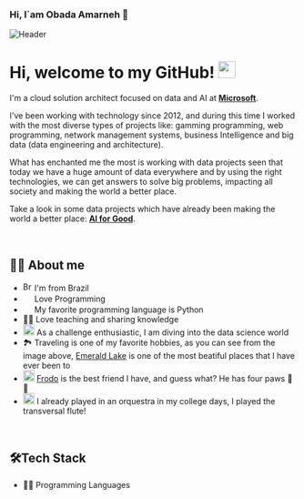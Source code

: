 ### Hi, I`am Obada Amarneh 👋

<!--
**ObadaAmarneh/ObadaAmarneh** is a ✨ _special_ ✨ repository because its `README.md` (this file) appears on your GitHub profile.

Here are some ideas to get you started:

- 🔭 I’m currently working on ...
- 🌱 I’m currently learning ...
- 👯 I’m looking to collaborate on ...
- 🤔 I’m looking for help with ...
- 💬 Ask me about ...
- 📫 How to reach me: ...
- 😄 Pronouns: ...
- ⚡ Fun fact: ...
-->
![Header](ana_header.png "Header")

# Hi, welcome to my GitHub! <img width="30" src="https://emojis.slackmojis.com/emojis/images/1593555389/9579/blob_excited.gif?1593555389" alt="party blob" />

<p>I'm a cloud solution architect focused on data and AI at <strong><a href="https://microsoft.com/">Microsoft</a></strong>. 

I've been working with technology since 2012, and during this time I worked with the most diverse types of projects like: gamming programming, web programming, network management systems, business Intelligence and big data (data engineering and architecture). 

What has enchanted me the most is working with data projects seen that today we have a huge amount of data everywhere and by using the right technologies, we can get answers to solve big problems, impacting all society and making the world a better place.

Take a look in some data projects which have already been making the world a better place: <strong><a href="https://www.microsoft.com/en-us/ai/ai-for-good">AI for Good</a></strong>.

<br>

## 👩‍💻 About me
* <img width="16" src="https://www.flaticon.com/svg/static/icons/svg/197/197386.svg" alt="Brazil" /> I'm from Brazil
* <img width="16" src="https://about.gitlab.com/images/blogimages/GitLab-Dev.png" alt="" /> Love Programming
* <img width="16" src="https://cdn3.iconfinder.com/data/icons/logos-and-brands-adobe/512/267_Python-512.png" alt="" /> My favorite programming language is Python
* 👩‍🏫 Love teaching and sharing knowledge
* <img width="20" src="https://cdn0.iconfinder.com/data/icons/infographic-orchid-vol-1/256/Histogram-512.png" alt="" /> As a challenge enthusiastic, I am diving into the data science world
* 🏞️ Traveling is one of my favorite hobbies, as you can see from the image above, <a href="https://www.google.com/maps/place/51%C2%B026'25.4%22N+116%C2%B032'30.3%22W/@51.4403895,-116.5439459,17z/data=!4m5!3m4!1s0x0:0x0!8m2!3d51.4403895!4d-116.5417572">Emerald Lake</a> is one of the most beatiful places that I have ever been to
* <img width="20" src="https://th.bing.com/th/id/R1f76efdfd131daf44c7af1ef4a9026d9?rik=qG6sBpJpY%2bjpIQ&riu=http%3a%2f%2fclipart-library.com%2fnew_gallery%2f266-2666042_yorkie-emojis-for-dog-lovers-messages-sticker-8.png&ehk=v%2f47NW1%2fqJ0dk5fNj7OxkYcAOK8XxZeZhUPpr4DjV%2bc%3d&risl=&pid=ImgRaw" alt="" /> <a href="https://www.instagram.com/littlefrodothedog/">Frodo</a> is the best friend I have, and guess what? He has four paws 🐾🐾 
* <img width="20" src="https://image.flaticon.com/icons/png/512/1184/1184644.png" alt="" /> I already played in an orquestra in my college days, I played the transversal flute!

<br>

## 🛠️Tech Stack
- 👩‍💻 Programming Languages
